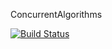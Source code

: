 ConcurrentAlgorithms

[![Build Status](https://travis-ci.org/tulindanil/ConcurrentAlgorithms.svg?branch=master)](https://travis-ci.org/tulindanil/ConcurrentAlgorithms)

